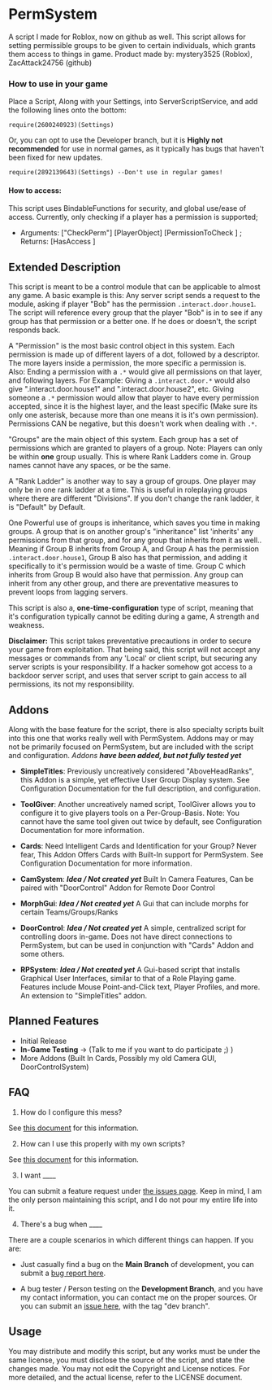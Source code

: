 # PermSystem
A script I made for Roblox, now on github as well. This script allows for setting permissible groups to be given to certain individuals, which grants them access to things in game.
Product made by: mystery3525 (Roblox), ZacAttack24756 (github)

### How to use in your game
Place a Script, Along with your Settings, into ServerScriptService, and add the following lines onto the bottom:
```
require(2600240923)(Settings)
```
Or, you can opt to use the Developer branch, but it is **Highly not recommended** for use in normal games, as it typically has bugs that haven't been fixed for new updates.
```
require(2892139643)(Settings) --Don't use in regular games!
```

#### How to access:
This script uses BindableFunctions for security, and global use/ease of access. Currently, only checking if a player has a permission is supported;
- Arguments: ["CheckPerm"] [PlayerObject] [PermissionToCheck <str>]  ; Returns: [HasAccess <bool>]

## Extended Description
This script is meant to be a control module that can be applicable to almost any game. A basic example is this: Any server script sends a request to the module, asking if player "Bob" has the permission `.interact.door.house1`. The script will reference every group that the player "Bob" is in to see if any group has that permission or a better one. If he does or doesn't, the script responds back.

A "Permission" is the most basic control object in this system. Each permission is made up of different layers of a dot, followed by a descriptor. The more layers inside a permission, the more specific a permission is. Also: Ending a permission with a `.*` would give all permissions on that layer, and following layers. For Example: Giving a `.interact.door.*` would also give ".interact.door.house1" and ".interact.door.house2", etc. Giving someone a `.*` permission would allow that player to have every permission accepted, since it is the highest layer, and the least specific (Make sure its only one asterisk, because more than one means it is it's own permission). Permissions CAN be negative, but this doesn't work when dealing with `.*`.

"Groups" are the main object of this system. Each group has a set of permissions which are granted to players of a group. Note: Players can only be within **one** group usually. This is where Rank Ladders come in. Group names cannot have any spaces, or be the same.

A "Rank Ladder" is another way to say a group of groups. One player may only be in one rank ladder at a time. This is useful in roleplaying groups where there are different "Divisions". If you don't change the rank ladder, it is "Default" by Default.

One Powerful use of groups is inheritance, which saves you time in making groups. A group that is on another group's "inheritance" list 'inherits' any permissions from that group, and for any group that inherits from it as well.. Meaning if Group B inherits from Group A, and Group A has the permission `.interact.door.house1`, Group B also has that permission, and adding it specifically to it's permission would be a waste of time. Group C which inherits from Group B would also have that permission. Any group can inherit from any other group, and there are preventative measures to prevent loops from lagging servers.

This script is also a, **one-time-configuration** type of script, meaning that it's configuration typically cannot be editing during a game, A strength and weakness.

**Disclaimer:** This script takes preventative precautions in order to secure your game from exploitation. That being said, this script will not accept any messages or commands from any 'Local' or client script, but securing any server scripts is your responsibility. If a hacker somehow got access to a backdoor server script, and uses that server script to gain access to all permissions, its not my responsibility.

## Addons

Along with the base feature for the script, there is also specialty scripts built into this one that works really well with PermSystem. Addons may or may not be primarily focused on PermSystem, but are included with the script and configuration. *Addons __have been added, but not fully tested yet__*

- **SimpleTitles**: Previously uncreatively considered "AboveHeadRanks", this Addon is a simple, yet effective User Group Display system. See Configuration Documentation for the full description, and configuration.

- **ToolGiver**: Another uncreatively named script, ToolGiver allows you to configure it to give players tools on a Per-Group-Basis. Note: You cannot have the same tool given out twice by default, see Configuration Documentation for more information.

- **Cards**: Need Intelligent Cards and Identification for your Group? Never fear, This Addon Offers Cards with Built-In support for PermSystem. See Configuration Documentation for more information.

- **CamSystem**: *__Idea / Not created yet__* Built In Camera Features, Can be paired with "DoorControl" Addon for Remote Door Control

- **MorphGui**: *__Idea / Not created yet__* A Gui that can include morphs for certain Teams/Groups/Ranks

- **DoorControl**: *__Idea / Not created yet__* A simple, centralized script for controlling doors in-game. Does not have direct connections to PermSystem, but can be used in conjunction with "Cards" Addon and some others.

- **RPSystem**: *__Idea / Not created yet__* A Gui-based script that installs Graphical User Interfaces, similar to that of a Role Playing game. Features include Mouse Point-and-Click text, Player Profiles, and more. An extension to "SimpleTitles" addon.

## Planned Features
- Initial Release
- **In-Game Testing** -> (Talk to me if you want to do participate ;)  )
- More Addons (Built In Cards, Possibly my old Camera GUI, DoorControlSystem)

## FAQ
1. How do I configure this mess?

  See [this document](https://github.com/ZacAttack24756/PermSystem/blob/master/MainModule/ConfigDocumentation.lua) for this information.

2. How can I use this properly with my own scripts?

  See [this document](https://github.com/ZacAttack24756/PermSystem/blob/master/MainModule/ApiUsage.lua) for this information.

3. I want ____

  You can submit a feature request under [the issues page](https://github.com/ZacAttack24756/PermSystem/issues). Keep in mind, I am the only person maintaining this script, and I do not pour my entire life into it.

4. There's a bug when ____

  There are a couple scenarios in which different things can happen. If you are:

  - Just casually find a bug on the **Main Branch** of development, you can submit a [bug report here](https://github.com/ZacAttack24756/PermSystem/issues).

  - A bug tester / Person testing on the **Development Branch**, and you have my contact information, you can contact me on the proper sources. Or you can submit an [issue here](https://github.com/ZacAttack24756/PermSystem/issues), with the tag "dev branch".

## Usage
You may distribute and modify this script, but any works must be under the same license, you must disclose the source of the script, and state the changes made. You may not edit the Copyright and License notices. For more detailed, and the actual license, refer to the LICENSE document.

